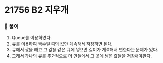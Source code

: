 # 21756 B2 지우개

### 📂 풀이
1. Queue를 이용하였다.
2. 큐를 이용하여 짝수일 때의 값만 계속해서 저장하면 된다.
3. 큐에서 값을 빼고 그 값을 같은 큐에 넣으면 길이가 계속해서 변한다는 문제가 있다.
4. 그래서 하나의 큐를 추가적으로 더 만들어서 그 곳에 남은 값들을 저장해야한다.